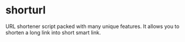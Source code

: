 # shorturl
URL shortener script packed with many unique features. It allows you to shorten a long link into short smart link.
